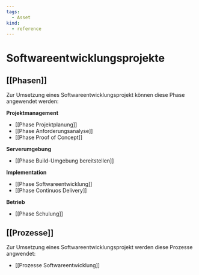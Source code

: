 ```yaml
---
tags:
  - Asset
kind:
  - reference
---
```

# Softwareentwicklungsprojekte

## [[Phasen]]

Zur Umsetzung eines Softwareentwicklungsprojekt können diese Phase angewendet werden:

**Projektmanagement**

* [[Phase Projektplanung]]
* [[Phase Anforderungsanalyse]]
* [[Phase Proof of Concept]]

**Serverumgebung**

* [[Phase Build-Umgebung bereitstellen]]

**Implementation**

* [[Phase Softwareentwicklung]]
* [[Phase Continuos Delivery]]

**Betrieb**

* [[Phase Schulung]]

## [[Prozesse]]

Zur Umsetzung eines Softwareentwicklungsprojekt werden diese Prozesse angwendet:

* [[Prozesse Softwareentwicklung]]